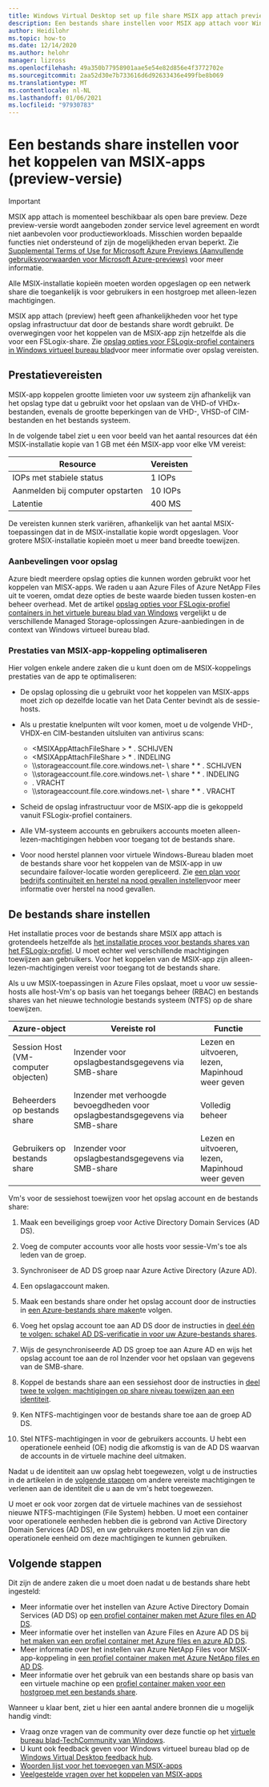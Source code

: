 ```yaml
---
title: Windows Virtual Desktop set up file share MSIX app attach preview-Azure
description: Een bestands share instellen voor MSIX app attach voor Windows Virtual Desktop.
author: Heidilohr
ms.topic: how-to
ms.date: 12/14/2020
ms.author: helohr
manager: lizross
ms.openlocfilehash: 49a350b77958901aae5e54e82d856e4f3772702e
ms.sourcegitcommit: 2aa52d30e7b733616d6d92633436e499fbe8b069
ms.translationtype: MT
ms.contentlocale: nl-NL
ms.lasthandoff: 01/06/2021
ms.locfileid: "97930783"
---
```

# <a name="set-up-a-file-share-for-msix-app-attach-preview"></a>Een bestands share instellen voor het koppelen van MSIX-apps (preview-versie)

> [!IMPORTANT]
> MSIX app attach is momenteel beschikbaar als open bare preview.
> Deze preview-versie wordt aangeboden zonder service level agreement en wordt niet aanbevolen voor productieworkloads. Misschien worden bepaalde functies niet ondersteund of zijn de mogelijkheden ervan beperkt. Zie [Supplemental Terms of Use for Microsoft Azure Previews (Aanvullende gebruiksvoorwaarden voor Microsoft Azure-previews)](https://azure.microsoft.com/support/legal/preview-supplemental-terms/) voor meer informatie.

Alle MSIX-installatie kopieën moeten worden opgeslagen op een netwerk share die toegankelijk is voor gebruikers in een hostgroep met alleen-lezen machtigingen.

MSIX app attach (preview) heeft geen afhankelijkheden voor het type opslag infrastructuur dat door de bestands share wordt gebruikt. De overwegingen voor het koppelen van de MSIX-app zijn hetzelfde als die voor een FSLogix-share. Zie [opslag opties voor FSLogix-profiel containers in Windows virtueel bureau blad](store-fslogix-profile.md)voor meer informatie over opslag vereisten.

## <a name="performance-requirements"></a>Prestatievereisten

MSIX-app koppelen grootte limieten voor uw systeem zijn afhankelijk van het opslag type dat u gebruikt voor het opslaan van de VHD-of VHDx-bestanden, evenals de grootte beperkingen van de VHD-, VHSD-of CIM-bestanden en het bestands systeem.

In de volgende tabel ziet u een voor beeld van het aantal resources dat één MSIX-installatie kopie van 1 GB met één MSIX-app voor elke VM vereist:

| Resource             | Vereisten |
|----------------------|--------------|
| IOPs met stabiele status    | 1 IOPs       |
| Aanmelden bij computer opstarten | 10 IOPs      |
| Latentie              | 400 MS       |

De vereisten kunnen sterk variëren, afhankelijk van het aantal MSIX-toepassingen dat in de MSIX-installatie kopie wordt opgeslagen. Voor grotere MSIX-installatie kopieën moet u meer band breedte toewijzen.

### <a name="storage-recommendations"></a>Aanbevelingen voor opslag

Azure biedt meerdere opslag opties die kunnen worden gebruikt voor het koppelen van MISX-apps. We raden u aan Azure Files of Azure NetApp Files uit te voeren, omdat deze opties de beste waarde bieden tussen kosten-en beheer overhead. Met de artikel [opslag opties voor FSLogix-profiel containers in het virtuele bureau blad van Windows](store-fslogix-profile.md) vergelijkt u de verschillende Managed Storage-oplossingen Azure-aanbiedingen in de context van Windows virtueel bureau blad.

### <a name="optimize-msix-app-attach-performance"></a>Prestaties van MSIX-app-koppeling optimaliseren

Hier volgen enkele andere zaken die u kunt doen om de MSIX-koppelings prestaties van de app te optimaliseren:

- De opslag oplossing die u gebruikt voor het koppelen van MSIX-apps moet zich op dezelfde locatie van het Data Center bevindt als de sessie-hosts.
- Als u prestatie knelpunten wilt voor komen, moet u de volgende VHD-, VHDX-en CIM-bestanden uitsluiten van antivirus scans:
   
    - <MSIXAppAttachFileShare \> \* . SCHIJVEN
    - <MSIXAppAttachFileShare \> \* . INDELING
    - \\\\storageaccount.file.core.windows.net- \\ share \* \* . SCHIJVEN
    - \\\\storageaccount.file.core.windows.net- \\ share \* \* . INDELING
    - <MSIXAppAttachFileShare>. VRACHT
    - \\\\storageaccount.file.core.windows.net- \\ share \* \* . VRACHT

- Scheid de opslag infrastructuur voor de MSIX-app die is gekoppeld vanuit FSLogix-profiel containers.
- Alle VM-systeem accounts en gebruikers accounts moeten alleen-lezen-machtigingen hebben voor toegang tot de bestands share.
- Voor nood herstel plannen voor virtuele Windows-Bureau bladen moet de bestands share voor het koppelen van de MSIX-app in uw secundaire failover-locatie worden gerepliceerd. Zie [een plan voor bedrijfs continuïteit en herstel na nood gevallen instellen](disaster-recovery.md)voor meer informatie over herstel na nood gevallen.

## <a name="how-to-set-up-the-file-share"></a>De bestands share instellen

Het installatie proces voor de bestands share MSIX app attach is grotendeels hetzelfde als [het installatie proces voor bestands shares van het FSLogix-profiel](create-host-pools-user-profile.md). U moet echter wel verschillende machtigingen toewijzen aan gebruikers. Voor het koppelen van de MSIX-app zijn alleen-lezen-machtigingen vereist voor toegang tot de bestands share.

Als u uw MSIX-toepassingen in Azure Files opslaat, moet u voor uw sessie-hosts alle host-Vm's op basis van het toegangs beheer (RBAC) en bestands shares van het nieuwe technologie bestands systeem (NTFS) op de share toewijzen.

| Azure-object                      | Vereiste rol                                     | Functie                                  |
|-----------------------------------|--------------------------------------------------|-----------------------------------------------|
| Session Host (VM-computer objecten)| Inzender voor opslagbestandsgegevens via SMB-share          | Lezen en uitvoeren, lezen, Mapinhoud weer geven  |
| Beheerders op bestands share              | Inzender met verhoogde bevoegdheden voor opslagbestandsgegevens via SMB-share | Volledig beheer                                  |
| Gebruikers op bestands share               | Inzender voor opslagbestandsgegevens via SMB-share          | Lezen en uitvoeren, lezen, Mapinhoud weer geven  |

Vm's voor de sessiehost toewijzen voor het opslag account en de bestands share:

1. Maak een beveiligings groep voor Active Directory Domain Services (AD DS).

2. Voeg de computer accounts voor alle hosts voor sessie-Vm's toe als leden van de groep.

3. Synchroniseer de AD DS groep naar Azure Active Directory (Azure AD).

4. Een opslagaccount maken.

5. Maak een bestands share onder het opslag account door de instructies in [een Azure-bestands share maken](../storage/files/storage-how-to-create-file-share.md#create-file-share)te volgen.

6. Voeg het opslag account toe aan AD DS door de instructies in [deel één te volgen: schakel AD DS-verificatie in voor uw Azure-bestands shares](../storage/files/storage-files-identity-ad-ds-enable.md#option-one-recommended-use-azfileshybrid-powershell-module).

7. Wijs de gesynchroniseerde AD DS groep toe aan Azure AD en wijs het opslag account toe aan de rol Inzender voor het opslaan van gegevens van de SMB-share.

8. Koppel de bestands share aan een sessiehost door de instructies in [deel twee te volgen: machtigingen op share niveau toewijzen aan een identiteit](../storage/files/storage-files-identity-ad-ds-assign-permissions.md).

9. Ken NTFS-machtigingen voor de bestands share toe aan de groep AD DS.

10. Stel NTFS-machtigingen in voor de gebruikers accounts. U hebt een operationele eenheid (OE) nodig die afkomstig is van de AD DS waarvan de accounts in de virtuele machine deel uitmaken.

Nadat u de identiteit aan uw opslag hebt toegewezen, volgt u de instructies in de artikelen in de [volgende stappen](#next-steps) om andere vereiste machtigingen te verlenen aan de identiteit die u aan de vm's hebt toegewezen.

U moet er ook voor zorgen dat de virtuele machines van de sessiehost nieuwe NTFS-machtigingen (File System) hebben. U moet een container voor operationele eenheden hebben die is gebrond van Active Directory Domain Services (AD DS), en uw gebruikers moeten lid zijn van die operationele eenheid om deze machtigingen te kunnen gebruiken.

## <a name="next-steps"></a>Volgende stappen

Dit zijn de andere zaken die u moet doen nadat u de bestands share hebt ingesteld:

- Meer informatie over het instellen van Azure Active Directory Domain Services (AD DS) op [een profiel container maken met Azure files en AD DS](create-file-share.md).
- Meer informatie over het instellen van Azure Files en Azure AD DS bij [het maken van een profiel container met Azure files en azure AD DS](create-profile-container-adds.md).
- Meer informatie over het instellen van Azure NetApp Files voor MSIX-app-koppeling in [een profiel container maken met Azure NetApp files en AD DS](create-fslogix-profile-container.md).
- Meer informatie over het gebruik van een bestands share op basis van een virtuele machine op een [profiel container maken voor een hostgroep met een bestands share](create-host-pools-user-profile.md).

Wanneer u klaar bent, ziet u hier een aantal andere bronnen die u mogelijk handig vindt:

- Vraag onze vragen van de community over deze functie op het [virtuele bureau blad-TechCommunity van Windows](https://techcommunity.microsoft.com/t5/Windows-Virtual-Desktop/bd-p/WindowsVirtualDesktop).
- U kunt ook feedback geven voor Windows virtueel bureau blad op de [Windows Virtual Desktop feedback hub](https://support.microsoft.com/help/4021566/windows-10-send-feedback-to-microsoft-with-feedback-hub-app).
- [Woorden lijst voor het toevoegen van MSIX-apps](app-attach-glossary.md)
- [Veelgestelde vragen over het koppelen van MSIX-apps](app-attach-faq.md)
